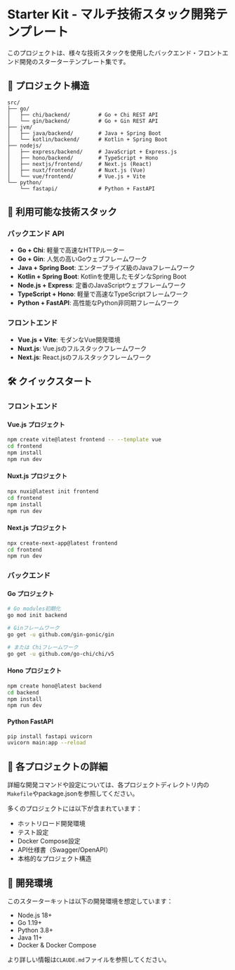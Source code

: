 # Starter Kit - マルチ技術スタック開発テンプレート

このプロジェクトは、様々な技術スタックを使用したバックエンド・フロントエンド開発のスターターテンプレート集です。

## 📁 プロジェクト構造

```
src/
├── go/
│   ├── chi/backend/         # Go + Chi REST API
│   └── gin/backend/         # Go + Gin REST API
├── jvm/
│   ├── java/backend/        # Java + Spring Boot
│   └── kotlin/backend/      # Kotlin + Spring Boot
├── nodejs/
│   ├── express/backend/     # JavaScript + Express.js
│   ├── hono/backend/        # TypeScript + Hono
│   ├── nextjs/frontend/     # Next.js (React)
│   ├── nuxt/frontend/       # Nuxt.js (Vue)
│   └── vue/frontend/        # Vue.js + Vite
└── python/
    └── fastapi/             # Python + FastAPI
```

## 🚀 利用可能な技術スタック

### バックエンド API

- **Go + Chi**: 軽量で高速なHTTPルーター
- **Go + Gin**: 人気の高いGoウェブフレームワーク
- **Java + Spring Boot**: エンタープライズ級のJavaフレームワーク
- **Kotlin + Spring Boot**: Kotlinを使用したモダンなSpring Boot
- **Node.js + Express**: 定番のJavaScriptウェブフレームワーク
- **TypeScript + Hono**: 軽量で高速なTypeScriptフレームワーク
- **Python + FastAPI**: 高性能なPython非同期フレームワーク

### フロントエンド

- **Vue.js + Vite**: モダンなVue開発環境
- **Nuxt.js**: Vue.jsのフルスタックフレームワーク
- **Next.js**: React.jsのフルスタックフレームワーク

## 🛠️ クイックスタート

### フロントエンド

#### Vue.js プロジェクト
```bash
npm create vite@latest frontend -- --template vue
cd frontend
npm install
npm run dev
```

#### Nuxt.js プロジェクト
```bash
npx nuxi@latest init frontend
cd frontend
npm install
npm run dev
```

#### Next.js プロジェクト
```bash
npx create-next-app@latest frontend
cd frontend
npm run dev
```

### バックエンド

#### Go プロジェクト
```bash
# Go modules初期化
go mod init backend

# Ginフレームワーク
go get -u github.com/gin-gonic/gin

# または Chiフレームワーク
go get -u github.com/go-chi/chi/v5
```

#### Hono プロジェクト
```bash
npm create hono@latest backend
cd backend
npm install
npm run dev
```

#### Python FastAPI
```bash
pip install fastapi uvicorn
uvicorn main:app --reload
```

## 📝 各プロジェクトの詳細

詳細な開発コマンドや設定については、各プロジェクトディレクトリ内の`Makefile`やpackage.jsonを参照してください。

多くのプロジェクトには以下が含まれています：
- ホットリロード開発環境
- テスト設定
- Docker Compose設定
- API仕様書（Swagger/OpenAPI）
- 本格的なプロジェクト構造

## 🔧 開発環境

このスターターキットは以下の開発環境を想定しています：
- Node.js 18+
- Go 1.19+
- Python 3.8+
- Java 11+
- Docker & Docker Compose

より詳しい情報は`CLAUDE.md`ファイルを参照してください。